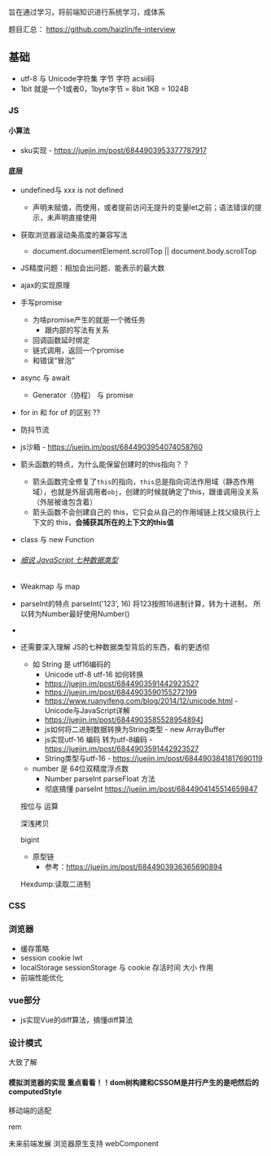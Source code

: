 旨在通过学习，将前端知识进行系统学习，成体系

题目汇总： https://github.com/haizlin/fe-interview

## 基础

- utf-8 与 Unicode字符集  字节 字符  acsii码
- 1bit 就是一个1或者0，1byte字节 = 8bit  1KB = 1024B 

### JS 

#### 小算法

- sku实现 - https://juejin.im/post/6844903953377787917

#### 底层

- undefined与 xxx is not defined

  - 声明未赋值，而使用，或者提前访问无提升的变量let之前；语法错误的提示，未声明直接使用

- 获取浏览器滚动条高度的兼容写法

  - document.documentElement.scrollTop || document.body.scrollTop

- JS精度问题：相加会出问题、能表示的最大数

- ajax的实现原理

- 手写promise

  - 为啥promise产生的就是一个微任务
    - 跟内部的写法有关系
  - 回调函数延时绑定
  - 链式调用，返回一个promise
  - 和错误“冒泡”

- async 与 await 

  - Generator（协程） 与 promise

- for in 和 for of 的区别 ??

- 防抖节流

- js沙箱 - https://juejin.im/post/6844903954074058760

- 箭头函数的特点，为什么能保留创建时的this指向？？

  - 箭头函数完全修复了`this`的指向，`this`总是指向词法作用域（静态作用域），也就是外层调用者`obj`，创建的时候就确定了this，跟谁调用没关系（外层被谁包含着）
  - 箭头函数不会创建自己的 this，它只会从自己的作用域链上找父级执行上下文的 this，**会捕获其所在的上下文的this值**

- class 与 new Function

- ###### [细说 JavaScript 七种数据类型](https://www.cnblogs.com/onepixel/p/5140944.html)

- Weakmap 与 map

- parseInt的特点 parseInt('123', 16) 将123按照16进制计算，转为十进制， 所以转为Number最好使用Number()

- 

- 还需要深入理解 JS的七种数据类型背后的东西，看的更透彻

  - 如 String 是 utf16编码的
    - Unicode  utf-8  utf-16 如何转换
    - https://juejin.im/post/6844903591442923527
    - https://juejin.im/post/6844903590155272199
    - https://www.ruanyifeng.com/blog/2014/12/unicode.html - Unicode与JavaScript详解
    - https://juejin.im/post/6844903585528954894]
    - js如何将二进制数据转换为String类型 - new ArrayBuffer
    - js实现utf-16 编码 转为utf-8编码 - https://juejin.im/post/6844903591442923527
    - String类型与utf-16 - https://juejin.im/post/6844903841817690119
  - number 是 64位双精度浮点数
    - Number parseInt parseFloat 方法
    - 彻底搞懂 parseInt https://juejin.im/post/6844904145514659847

  

  按位与 运算

  深浅拷贝

  bigint

  - 原型链
    - 参考：https://juejin.im/post/6844903936365690894

  

  Hexdump:读取二进制

  

### CSS

### 浏览器

- 缓存策略 
- session cookie lwt
- localStorage sessionStorage 与  cookie  存活时间 大小 作用
- 前端性能优化

### vue部分

- js实现Vue的diff算法，搞懂diff算法

### 设计模式

大致了解

#### 模拟浏览器的实现 重点看看！！dom树构建和CSSOM是并行产生的是吧然后的computedStyle

移动端的适配

rem



未来前端发展 浏览器原生支持 webComponent





